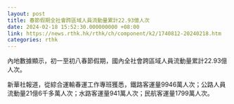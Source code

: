 ```yaml
---
layout: post
title: 春節假期全社會跨區域人員流動量累計22.93億人次
date: 2024-02-18 15:52:30.000000000 +08:00
link: https://news.rthk.hk/rthk/ch/component/k2/1740812-20240218.htm
categories: rthk
---
```


內地數據顯示，初一至初八春節假期，國內全社會跨區域人員流動量累計22.93億人次。

新華社報道，從綜合運輸春運工作專班獲悉，鐵路客運量9946萬人次；公路人員流動量21億6千多萬人次；水路客運量941萬人次；民航客運量1799萬人次。
